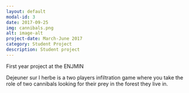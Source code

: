 ```yaml
---
layout: default
modal-id: 3
date: 2017-09-25
img: cannibals.png
alt: image-alt
project-date: March-June 2017
category: Student Project
description: Student project
---
```

First year project at the ENJMIN

Dejeuner sur l herbe is a two players infiltration game where you take the role of two cannibals looking for their prey in the forest they live in.


